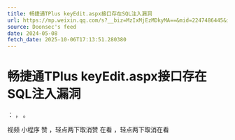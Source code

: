 ```yaml
---
title: 畅捷通TPlus keyEdit.aspx接口存在SQL注入漏洞
url: https://mp.weixin.qq.com/s?__biz=MzIxMjEzMDkyMA==&mid=2247486445&idx=1&sn=8bdb62ea27278bf299374c0b49268a95
source: Doonsec's feed
date: 2024-05-08
fetch_date: 2025-10-06T17:13:51.280380
---
```


# 畅捷通TPlus keyEdit.aspx接口存在SQL注入漏洞

：
，
。

视频
小程序
赞
，轻点两下取消赞
在看
，轻点两下取消在看